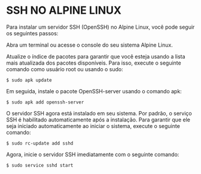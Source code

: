 # SSH NO ALPINE LINUX

Para instalar um servidor SSH (OpenSSH) no Alpine Linux, você pode seguir os seguintes passos:

Abra um terminal ou acesse o console do seu sistema Alpine Linux.

Atualize o índice de pacotes para garantir que você esteja usando a lista mais atualizada dos pacotes disponíveis. Para isso, execute o seguinte comando como usuário root ou usando o sudo:


    $ sudo apk update

Em seguida, instale o pacote OpenSSH-server usando o comando apk:

    $ sudo apk add openssh-server

O servidor SSH agora está instalado em seu sistema. Por padrão, o serviço SSH é habilitado automaticamente após a instalação. Para garantir que ele seja iniciado automaticamente ao iniciar o sistema, execute o seguinte comando:

    $ sudo rc-update add sshd

Agora, inicie o servidor SSH imediatamente com o seguinte comando:

    $ sudo service sshd start
